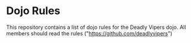 Dojo Rules
==========

This repository contains a list of dojo rules for the Deadly Vipers dojo. All members should read the rules ("https://github.com/deadlyvipers")

